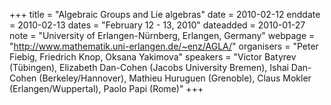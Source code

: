 +++
title = "Algebraic Groups and Lie algebras"
date = 2010-02-12
enddate = 2010-02-13
dates = "February 12 - 13, 2010"
dateadded = 2010-01-27
note = "University of Erlangen-Nürnberg, Erlangen, Germany"
webpage = "http://www.mathematik.uni-erlangen.de/~enz/AGLA/"
organisers = "Peter Fiebig, Friedrich Knop, Oksana Yakimova"
speakers = "Victor Batyrev (Tübingen), Elizabeth Dan-Cohen (Jacobs University Bremen), Ishai Dan-Cohen (Berkeley/Hannover), Mathieu Huruguen (Grenoble), Claus Mokler (Erlangen/Wuppertal), Paolo Papi (Rome)"
+++
